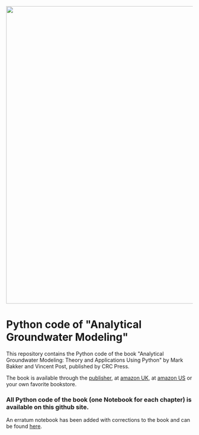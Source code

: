 <img src="part_of_cover_bakker_post.png" width="800px">

# Python code of "Analytical Groundwater Modeling"
This repository contains the Python code of the book "Analytical Groundwater Modeling: Theory and Applications Using Python" by Mark Bakker and Vincent Post, published by CRC Press.

The book is available through the [publisher](https://www.routledge.com/Analytical-Groundwater-Modeling-Theory-and-Applications-using-Python/Bakker-Post/p/book/9781138029392), at [amazon UK](https://www.amazon.co.uk/Groundwater-Modeling-Theory-Applications-Python/dp/1138029394/ref=tmm_pap_swatch_0?_encoding=UTF8&qid=1651181094&sr=8-1), at [amazon US](https://www.amazon.com/Groundwater-Modeling-Theory-Applications-Python-dp-1138029394/dp/1138029394/ref=mt_other?_encoding=UTF8&me=&qid=1655300525) or your own favorite bookstore.

### All Python code of the book (one Notebook for each chapter) is available on this github site. 

An erratum notebook has been added with corrections to the book and can be found [here](https://github.com/pythongroundwaterbook/analytic_gw_book/blob/main/erratum/erratum_bakker_post.ipynb).
